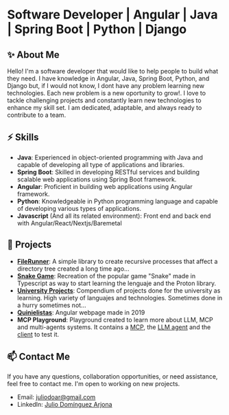 # Software Developer | Angular | Java | Spring Boot | Python | Django

## ✨ About Me

Hello! I'm a software developer that would like to help people to build what they need. I have knowledge in Angular, Java, Spring Boot, Python, and Django but, if I would not know, I dont have any problem learning new technologies. Each new problem is a new oportunity to grow!. I love to tackle challenging projects and constantly learn new technologies to enhance my skill set. I am dedicated, adaptable, and always ready to contribute to a team.

## ⚡ Skills

- **Java**: Experienced in object-oriented programming with Java and capable of developing all type of applications and libraries.
- **Spring Boot**: Skilled in developing RESTful services and building scalable web applications using Spring Boot framework.
- **Angular**: Proficient in building web applications using Angular framework.
- **Python**: Knowledgeable in Python programming language and capable of developing various types of applications.
- **Javascript** (And all its related environment): Front end and back end with Angular/React/Nextjs/Baremetal

## 💪 Projects

- **[FileRunner](https://github.com/JulioDoAr/FileRunner)**: A simple library to create recursive processes that affect a directory tree created a long time ago...
- **[Snake Game](https://github.com/JulioDoAr/snake-game)**: Recreation of the popular game "Snake" made in Typescript as way to start learning the lenguaje and the Proton library.
- **[University Projects](https://github.com/JulioDoAr/university-projects)**: Compendium of projects done for the university as learning. High variety of languajes and technologies. Sometimes done in a hurry sometimes not...
- **[Quinielistas](https://github.com/JulioDoAr/quinielistas-public)**: Angular webpage made in 2019
- **MCP Playground**: Playground created to learn more about LLM, MCP and multi-agents systems. It contains a [MCP](https://github.com/JulioDoAr/timestamp-mcp), the [LLM agent](https://github.com/JulioDoAr/timestamp-agent) and the [client](https://github.com/JulioDoAr/timestamp-client) to test it. 

## 📫 Contact Me

If you have any questions, collaboration opportunities, or need assistance, feel free to contact me. I'm open to working on new projects.

- Email: [juliodoar@gmail.com](mailto:juliodoar@gmail.com)
- LinkedIn: [Julio Domínguez Arjona](https://www.linkedin.com/in/julio-domínguez-arjona)

